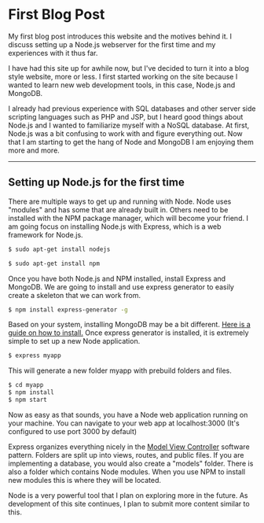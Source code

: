 # First Blog Post

My first blog post introduces this website and the motives behind it. I discuss setting up a Node.js webserver for the first time and my experiences with it thus far.

I have had this site up for awhile now, but I've decided to turn it into a blog style website, more or less. I first started working on the site because I wanted to learn new web development tools, in this case, Node.js and MongoDB.

I already had previous experience with SQL databases and other server side scripting languages such as PHP and JSP, but I heard good things about Node.js and I wanted to familiarize myself with a NoSQL database. At first, Node.js was a bit confusing to work with and figure everything out. Now that I am starting to get the hang of Node and MongoDB I am enjoying them more and more.

---

## Setting up Node.js for the first time

There are multiple ways to get up and running with Node. Node uses "modules" and has some that are already built in. Others need to be installed with the NPM package manager, which will become your friend. I am going focus on installing Node.js with Express, which is a web framework for Node.js.

```bash
$ sudo apt-get install nodejs

$ sudo apt-get install npm
```

Once you have both Node.js and NPM installed, install Express and MongoDB. We are going to install and use express generator to easily create a skeleton that we can work from.

```bash
$ npm install express-generator -g
```

Based on your system, installing MongoDB may be a bit different. [Here is a guide on how to install.](http://docs.mongodb.org/manual/) Once express generator is installed, it is extremely simple to set up a new Node application.

```bash
$ express myapp
```

This will generate a new folder myapp with prebuild folders and files.

```bash
$ cd myapp
$ npm install
$ npm start
```

Now as easy as that sounds, you have a Node web application running on your machine. You can navigate to your web app at localhost:3000 (It's configured to use port 3000 by default)

Express organizes everything nicely in the [Model View Controller](https://en.wikipedia.org/wiki/Model%E2%80%93view%E2%80%93controller) software pattern. Folders are split up into views, routes, and public files. If you are implementing a database, you would also create a "models" folder. There is also a folder which contains Node modules. When you use NPM to install new modules this is where they will be located.

Node is a very powerful tool that I plan on exploring more in the future. As development of this site continues, I plan to submit more content similar to this.

